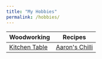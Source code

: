 ```yaml
---
title: "My Hobbies"
permalink: /hobbies/
---
```

  
  
  Woodworking | Recipes
  ----------------| ------------
  [Kitchen Table](/kitchentable/) | [Aaron's Chilli](/chilli/)

